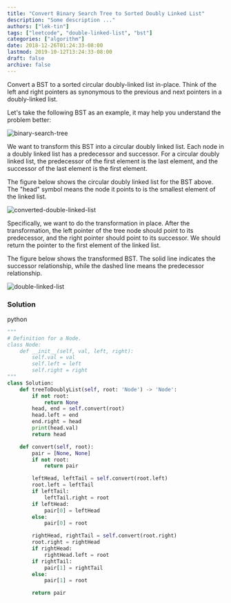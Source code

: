 ```yaml
---
title: "Convert Binary Search Tree to Sorted Doubly Linked List"
description: "Some description ..."
authors: ["lek-tin"]
tags: ["leetcode", "double-linked-list", "bst"]
categories: ["algorithm"]
date: 2018-12-26T01:24:33-08:00
lastmod: 2019-10-12T13:24:33-08:00
draft: false
archive: false
---
```

Convert a BST to a sorted circular doubly-linked list in-place. Think of the left and right pointers as synonymous to the previous and next pointers in a doubly-linked list.

Let's take the following BST as an example, it may help you understand the problem better:

![binary-search-tree](/img/post/binary-search-tree.png)

We want to transform this BST into a circular doubly linked list. Each node in a doubly linked list has a predecessor and successor. For a circular doubly linked list, the predecessor of the first element is the last element, and the successor of the last element is the first element.

The figure below shows the circular doubly linked list for the BST above. The "head" symbol means the node it points to is the smallest element of the linked list.

![converted-double-linked-list](/img/post/converted-double-linked-list.png)

Specifically, we want to do the transformation in place. After the transformation, the left pointer of the tree node should point to its predecessor, and the right pointer should point to its successor. We should return the pointer to the first element of the linked list.

The figure below shows the transformed BST. The solid line indicates the successor relationship, while the dashed line means the predecessor relationship.

![double-linked-list](/img/post/double-linked-list.png)

### Solution
python
```python
"""
# Definition for a Node.
class Node:
    def __init__(self, val, left, right):
        self.val = val
        self.left = left
        self.right = right
"""
class Solution:
    def treeToDoublyList(self, root: 'Node') -> 'Node':
        if not root:
            return None
        head, end = self.convert(root)
        head.left = end
        end.right = head
        print(head.val)
        return head

    def convert(self, root):
        pair = [None, None]
        if not root:
            return pair

        leftHead, leftTail = self.convert(root.left)
        root.left = leftTail
        if leftTail:
            leftTail.right = root
        if leftHead:
            pair[0] = leftHead
        else:
            pair[0] = root

        rightHead, rightTail = self.convert(root.right)
        root.right = rightHead
        if rightHead:
            rightHead.left = root
        if rightTail:
            pair[1] = rightTail
        else:
            pair[1] = root

        return pair
```